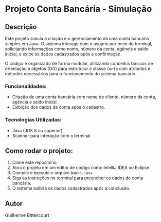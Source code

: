 # Projeto Conta Bancária - Simulação

## Descrição

Este projeto simula a criação e o gerenciamento de uma conta bancária simples em Java. O sistema interage com o usuário por meio do terminal, solicitando informações como nome, número da conta, agência e saldo inicial, e exibe os dados cadastrados após a confirmação.

O código é organizado de forma modular, utilizando conceitos básicos de orientação a objetos (OO) para estruturar a classe `Conta` com atributos e métodos necessários para o funcionamento do sistema bancário.

### Funcionalidades:
- Criação de uma conta bancária com nome do cliente, número da conta, agência e saldo inicial.
- Exibição dos dados da conta após o cadastro.

### Tecnologias Utilizadas:
- Java (JDK 8 ou superior)
- Scanner para interação com o terminal

## Como rodar o projeto:

1. Clone este repositório.
2. Abra o projeto em um editor de código como IntelliJ IDEA ou Eclipse.
3. Compile e execute o arquivo `Banco.java`.
4. Siga as instruções no terminal para preencher os dados da conta bancária.
5. O sistema exibirá os dados cadastrados após a conclusão.

## Autor

Guilherme Bittencourt
